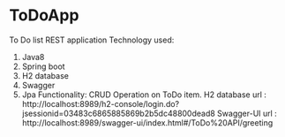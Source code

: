 # ToDoApp
To Do list REST application
Technology used:
1. Java8
2. Spring boot
3. H2 database
4. Swagger
5. Jpa
Functionality: CRUD Operation on ToDo item.
H2 database url : http://localhost:8989/h2-console/login.do?jsessionid=03483c6865885869b2b5dc48800dead8
Swagger-UI url : http://localhost:8989/swagger-ui/index.html#/ToDo%20API/greeting
